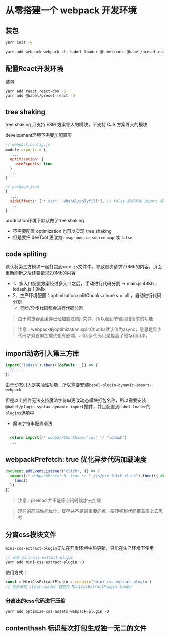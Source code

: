 # 从零搭建一个 webpack 开发环境

## 装包
```bash
yarn init -y

yarn add webpack webpack-cli babel-loader @babel/core @babel/preset-env css-loader style-loader webpack-dev-server clean-webpack-plugin html-webpack-plugin -D
```

## 配置React开发环境

装包

```bash
yarn add react react-dom -S
yarn add @babel/preset-react -D
```

## tree shaking

tree shaking 只支持 ESM 方案导入的模块，不支持 CJS 方案导入的模块

development环境下需要加配置项
```js
// webpack.config.js
module.exports = {
  ...,
  optimization: {
    usedExports: true
  }
  ...
}

// package.json
{
  ...,
  sideEffects: ["*.css", "@babel/polyfill"], // false 表示所有 import 导入但是没用到的模块都 tree shaking，如果传入数组则排除个别项
  ...
}
```

production环境下默认做了tree shaking
- 不需要配置 optimization 也可以实现 tree shaking
- 但是要把 devTool 更改为`cheap-module-source-map` 或 `false` 

## code spliting
默认将第三方模块一起打包到`main.js`文件中，导致首次请求2.0Mb的内容，页面重新刷新之后还要请求2.0Mb的内容
- 1、多入口配置方案经过多入口之后，手动进行代码分割 -> main.js 43Kb；lodash.js 1.8Mb
- 2、生产环境配置：optimization.splitChunks.chunks = 'all'，自动进行代码分割
  - 同步/异步代码都会进行代码分割

> 由于浏览器会缓存已经加载过的js文件，所以起到节省网络请求的功能

> 注意：webpack的optimization.splitChunks默认值为async，意思是异步代码才对首屏加载优化有影响，all同步代码只是提高了缓存利用率。

## import动态引入第三方库
```js
import('lodash').then(({default: _}) => {
  // ...
})
```
由于动态引入是实验性功能，所以需要安装`babel-plugin-dynamic-import-webpack`

但是以上插件无法支持魔法字符串更改动态模块打包名称，所以需要安装`@babel/plugin-syntax-dynamic-import`插件，并且配置到`babel-loader`的`plugins`选项中

- 魔法字符串配置语法
```js
  ...
  return import(/* webpackChunkName:"lds" */ "lodash")
  ...
```

## webpackPrefetch: true 优化异步代码加载速度
```js
document.addEventListener("click", () => {
  import(/* webpackPrefetch: true */ "./js/pre-fetch-click").then(({ default: func }) => {
    func()
  })
})
```
> 注意：preload 并不能等空闲时候才去加载

> 现在的前端性能优化，缓存并不是最重要的点，要转移到代码覆盖率上去思考

## 分离css模块文件
`mini-css-extract-plugin`无法在开发环境中热更新，只能在生产环境下使用
```js
// 安装 mini-css-extract-plugin
yarn add mini-css-extract-plugin -D
```
使用方式：
```js
const = MiniCssExtractPlugin = require('mini-css-extract-plugin')
// 将原来的 style-loader 替换为 MiniCssExtractPlugin.loader
```

### 分离出的css代码进行压缩
```js
yarn add optimize-css-assets-webpack-plugin -D
```

## contenthash 标识每次打包生成独一无二的文件
